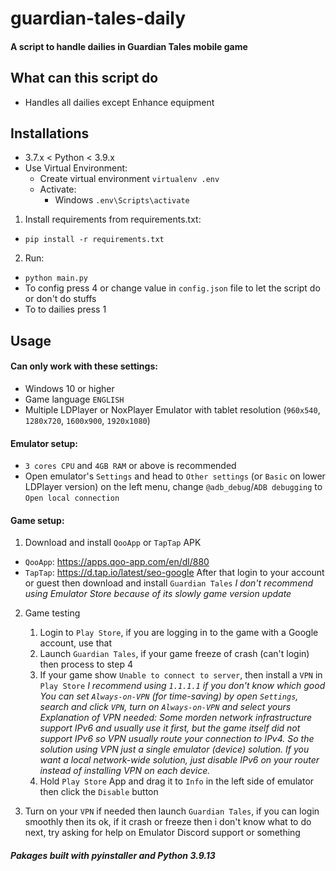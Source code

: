 # guardian-tales-daily
#### A script to handle dailies in Guardian Tales mobile game

## What can this script do
- Handles all dailies except Enhance equipment

## Installations
* 3.7.x < Python < 3.9.x
* Use Virtual Environment:
    * Create virtual environment `virtualenv .env`
    * Activate:
        - Windows `.env\Scripts\activate`
1. Install requirements from requirements.txt:
  * `pip install -r requirements.txt`
2. Run:
  * `python main.py`
  * To config press 4 or change value in `config.json` file to let the script do or don't do stuffs
  * To to dailies press 1

## Usage
#### Can only work with these settings:
- Windows 10 or higher
- Game language `ENGLISH`
- Multiple LDPlayer or NoxPlayer Emulator with tablet resolution (`960x540`, `1280x720`, `1600x900`, `1920x1080`)

#### Emulator setup:
- `3 cores CPU` and `4GB RAM` or above is recommended
- Open emulator's `Settings` and head to `Other settings` (or `Basic` on lower LDPlayer version) on the left menu, change `@adb_debug`/`ADB debugging` to `Open local connection`

#### Game setup:
1. Download and install `QooApp` or `TapTap` APK
- `QooApp`: https://apps.qoo-app.com/en/dl/880
- `TapTap`: https://d.tap.io/latest/seo-google
After that login to your account or guest then download and install `Guardian Tales`
*I don't recommend using Emulator Store because of its slowly game version update*

2. Game testing
    1. Login to `Play Store`, if you are logging in to the game with a Google account, use that
    2. Launch `Guardian Tales`, if your game freeze of crash (can't login) then process to step 4
    3. If your game show `Unable to connect to server`, then install a `VPN` in `Play Store`
    *I recommend using `1.1.1.1` if you don't know which good*
    *You can set `Always-on-VPN` (for time-saving) by open `Settings`, search and click `VPN`, turn on `Always-on-VPN` and select yours*
    *Explanation of VPN needed: Some morden network infrastructure support IPv6 and usually use it first, but the game itself did not support IPv6 so VPN usually route your connection to IPv4. So the solution using VPN just a single emulator (device) solution. If you want a local network-wide solution, just disable IPv6 on your router instead of installing VPN on each device.*
    4. Hold `Play Store` App and drag it to `Info` in the left side of emulator then click the `Disable` button

3. Turn on your `VPN` if needed then launch `Guardian Tales`, if you can login smoothly then its ok, if it crash or freeze then i don't know what to do next, try asking for help on Emulator Discord support or something


##### Pakages built with pyinstaller and Python 3.9.13